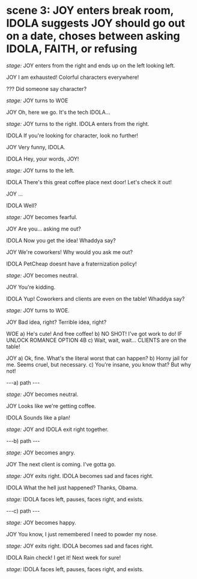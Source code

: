 # scene 3: JOY enters break room, IDOLA suggests JOY should go out on a date, choses between asking IDOLA, FAITH, or refusing

*stage:* JOY enters from the right and ends up on the left looking left.

JOY
I am exhausted! Colorful characters everywhere!

???
Did someone say character?

*stage:* JOY turns to WOE

JOY
Oh, here we go. It's the tech IDOLA...

*stage:* JOY turns to the right. IDOLA enters from the right.

IDOLA
If you're looking for character, look no further!

JOY
Very funny, IDOLA.

IDOLA
Hey, your words, JOY!

*stage:* JOY turns to the left.

IDOLA
There's this great coffee place next door! Let's check it out!

JOY
...

IDOLA
Well?

*stage:* JOY becomes fearful.

JOY
Are you... asking me out?

IDOLA
Now you get the idea! Whaddya say?

JOY
We're coworkers! Why would you ask me out?

IDOLA
PetCheap doesnt have a fraternization policy!

*stage:* JOY becomes neutral.

JOY
You're kidding.

IDOLA
Yup! Coworkers and clients are even on the table! Whaddya say?

*stage:* JOY turns to WOE.

JOY
Bad idea, right? Terrible idea, right?

WOE
a) He's cute! And free coffee!
b) NO SHOT! I've got work to do!
IF UNLOCK ROMANCE OPTION 4B
    c) Wait, wait, wait... CLIENTS are on the table!

JOY
a) Ok, fine. What's the literal worst that can happen?
b) Horny jail for me. Seems cruel, but necessary.
c) You're insane, you know that? But why not!

---a) path ---

*stage:* JOY becomes neutral.

JOY
Looks like we're getting coffee.

IDOLA
Sounds like a plan!

*stage:* JOY and IDOLA exit right together.

---b) path ---

*stage:* JOY becomes angry.

JOY
The next client is coming. I've gotta go.

*stage:* JOY exits right. IDOLA becomes sad and faces right.

IDOLA
What the hell just happened? Thanks, Obama.

*stage:* IDOLA faces left, pauses, faces right, and exists.

---c) path ---

*stage:* JOY becomes happy.

JOY
You know, I just remembered I need to powder my nose.

*stage:* JOY exits right. IDOLA becomes sad and faces right.

IDOLA
Rain check! I get it! Next week for sure!

*stage:* IDOLA faces left, pauses, faces right, and exists.
